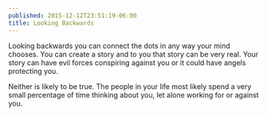 ```yaml
---
published: 2015-12-12T23:51:19-06:00
title: Looking Backwards
---
```

Looking backwards you can connect the dots in any way your mind chooses. You can create a story and to you that story can be very real. Your story can have evil forces conspiring against you or it could have angels protecting you.

Neither is likely to be true. The people in your life most likely spend a very small percentage of time thinking about you, let alone working for or against you.